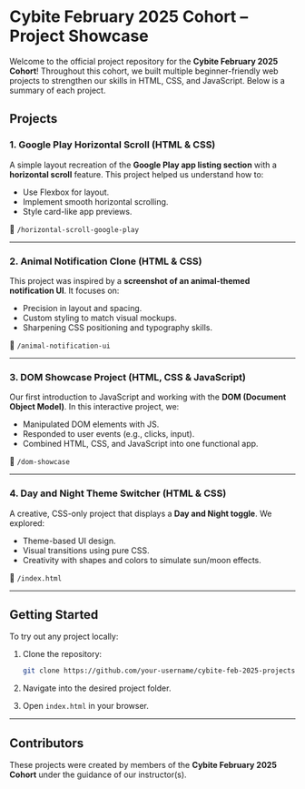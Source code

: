 # Cybite February 2025 Cohort – Project Showcase

Welcome to the official project repository for the **Cybite February 2025 Cohort**!
Throughout this cohort, we built multiple beginner-friendly web projects to strengthen our skills in HTML, CSS, and JavaScript. Below is a summary of each project.

## Projects

### 1. Google Play Horizontal Scroll (HTML & CSS)

A simple layout recreation of the **Google Play app listing section** with a **horizontal scroll** feature. This project helped us understand how to:

* Use Flexbox for layout.
* Implement smooth horizontal scrolling.
* Style card-like app previews.

📁 `/horizontal-scroll-google-play`

---

### 2. Animal Notification Clone (HTML & CSS)

This project was inspired by a **screenshot of an animal-themed notification UI**. It focuses on:

* Precision in layout and spacing.
* Custom styling to match visual mockups.
* Sharpening CSS positioning and typography skills.

📁 `/animal-notification-ui`

---

### 3. DOM Showcase Project (HTML, CSS & JavaScript)

Our first introduction to JavaScript and working with the **DOM (Document Object Model)**. In this interactive project, we:

* Manipulated DOM elements with JS.
* Responded to user events (e.g., clicks, input).
* Combined HTML, CSS, and JavaScript into one functional app.

📁 `/dom-showcase`

---

### 4. Day and Night Theme Switcher (HTML & CSS)

A creative, CSS-only project that displays a **Day and Night toggle**. We explored:

* Theme-based UI design.
* Visual transitions using pure CSS.
* Creativity with shapes and colors to simulate sun/moon effects.

📁 `/index.html`

---

## Getting Started

To try out any project locally:

1. Clone the repository:

   ```bash
   git clone https://github.com/your-username/cybite-feb-2025-projects.git
   ```
2. Navigate into the desired project folder.
3. Open `index.html` in your browser.

---

## Contributors

These projects were created by members of the **Cybite February 2025 Cohort** under the guidance of our instructor(s).


